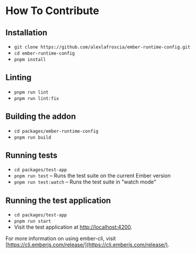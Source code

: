 # How To Contribute

## Installation

* `git clone https://github.com/alexlafroscia/ember-runtime-config.git`
* `cd ember-runtime-config`
* `pnpm install`

## Linting

- `pnpm run lint`
- `pnpm run lint:fix`

## Building the addon

- `cd packages/ember-runtime-config`
- `pnpm run build`

## Running tests

- `cd packages/test-app`
- `pnpm run test` – Runs the test suite on the current Ember version
- `pnpm run test:watch` – Runs the test suite in "watch mode"

## Running the test application

- `cd packages/test-app`
- `pnpm run start`
- Visit the test application at [http://localhost:4200](http://localhost:4200).

For more information on using ember-cli, visit [https://cli.emberjs.com/release/](https://cli.emberjs.com/release/).
